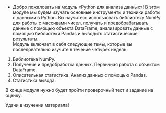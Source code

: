 
- Добро пожаловать на модуль «Python для анализа данных»! 
В этом модуле мы будем изучать основные инструменты и техники работы с данными в Python. Вы научитесь использовать библиотеку NumPy для работы с массивами чисел, получать и предобрабатывать данные с помощью объекта DataFrame, анализировать данные с помощью библиотеки Pandas и выводить статистические результаты.   
Модуль включает в себя следующие темы, которые вы последовательно изучите в течение четырех недель:

1. Библиотека NumPy.
2. Получение и предобработка данных. Первичная работа с объектом DataFrame.
3. Описательная статистика. Анализ данных с помощью Pandas.
4. Статистика вывода.

В конце модуля нужно будет пройти проверочный тест и задание на оценку.

Удачи в изучении материала!


